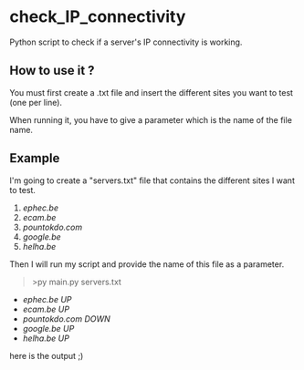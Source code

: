 # check_IP_connectivity
Python script to check if a server's IP connectivity is working.

## How to use it ?

You must first create a .txt file and insert the different sites you want to test (one per line).

When running it, you have to give a parameter which is the name of the file name.

## Example
I'm going to create a "servers.txt" file that contains the different sites I want to test.
1. *ephec.be*
2. *ecam.be*
3. *pountokdo.com*
4. *google.be*
5. *helha.be*

Then I will run my script and provide the name of this file as a parameter.

> \>py main.py servers.txt
- *ephec.be UP*
- *ecam.be UP*
- *pountokdo.com DOWN*
- *google.be UP*
- *helha.be UP*

here is the output ;)
